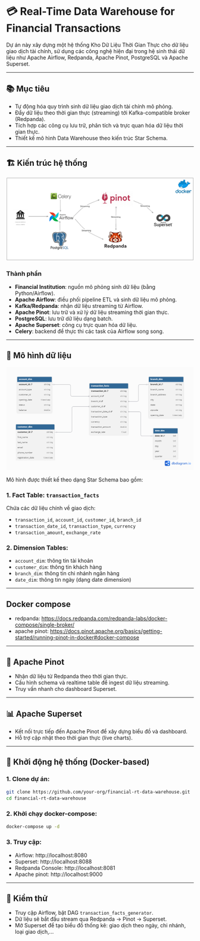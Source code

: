 
# 💳 Real-Time Data Warehouse for Financial Transactions

Dự án này xây dựng một hệ thống Kho Dữ Liệu Thời Gian Thực cho dữ liệu giao dịch tài chính, sử dụng các công nghệ hiện đại trong hệ sinh thái dữ liệu như Apache Airflow, Redpanda, Apache Pinot, PostgreSQL và Apache Superset.

---

## 📚 Mục tiêu

- Tự động hóa quy trình sinh dữ liệu giao dịch tài chính mô phỏng.
- Đẩy dữ liệu theo thời gian thực (streaming) tới Kafka-compatible broker (Redpanda).
- Tích hợp các công cụ lưu trữ, phân tích và trực quan hóa dữ liệu thời gian thực.
- Thiết kế mô hình Data Warehouse theo kiến trúc Star Schema.

---

## 🏗️ Kiến trúc hệ thống
![](images/achitecture.png)

### Thành phần

- **Financial Institution**: nguồn mô phỏng sinh dữ liệu (bằng Python/Airflow).
- **Apache Airflow**: điều phối pipeline ETL và sinh dữ liệu mô phỏng.
- **Kafka/Redpanda**: nhận dữ liệu streaming từ Airflow.
- **Apache Pinot**: lưu trữ và xử lý dữ liệu streaming thời gian thực.
- **PostgreSQL**: lưu trữ dữ liệu dạng batch.
- **Apache Superset**: công cụ trực quan hóa dữ liệu.
- **Celery**: backend để thực thi các task của Airflow song song.

---

## 🧱 Mô hình dữ liệu
![](images/db_schema.png)

Mô hình được thiết kế theo dạng Star Schema bao gồm:

### 1. Fact Table: `transaction_facts`
Chứa các dữ liệu chính về giao dịch:
- `transaction_id`, `account_id`, `customer_id`, `branch_id`
- `transaction_date_id`, `transaction_type`, `currency`
- `transaction_amount`, `exchange_rate`

### 2. Dimension Tables:
- `account_dim`: thông tin tài khoản
- `customer_dim`: thông tin khách hàng
- `branch_dim`: thông tin chi nhánh ngân hàng
- `date_dim`: thông tin ngày (dạng date dimension)

---

## Docker compose
- redpanda: https://docs.redpanda.com/redpanda-labs/docker-compose/single-broker/
- apache pinot: https://docs.pinot.apache.org/basics/getting-started/running-pinot-in-docker#docker-compose
---

## 🍷 Apache Pinot

- Nhận dữ liệu từ Redpanda theo thời gian thực.
- Cấu hình schema và realtime table để ingest dữ liệu streaming.
- Truy vấn nhanh cho dashboard Superset.

---

## 📊 Apache Superset

- Kết nối trực tiếp đến Apache Pinot để xây dựng biểu đồ và dashboard.
- Hỗ trợ cập nhật theo thời gian thực (live charts).

---

## 🚀 Khởi động hệ thống (Docker-based)

### 1. Clone dự án:
```bash
git clone https://github.com/your-org/financial-rt-data-warehouse.git
cd financial-rt-data-warehouse
```

### 2. Khởi chạy docker-compose:
```bash
docker-compose up -d
```

### 3. Truy cập:
- Airflow: http://localhost:8080
- Superset: http://localhost:8088
- Redpanda Console: http://localhost:8081
- Apache pinot: http://localhost:9000

---

## 🧪 Kiểm thử

- Truy cập Airflow, bật DAG `transaction_facts_generator`.
- Dữ liệu sẽ bắt đầu stream qua Redpanda → Pinot → Superset.
- Mở Superset để tạo biểu đồ thống kê: giao dịch theo ngày, chi nhánh, loại giao dịch,...

